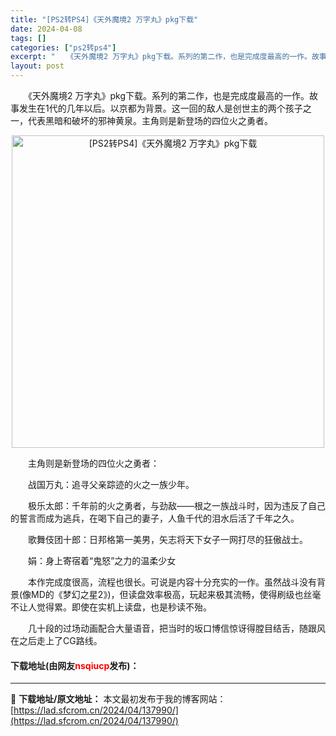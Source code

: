```yaml
---
title: "[PS2转PS4]《天外魔境2 万字丸》pkg下载"
date: 2024-04-08
tags: []
categories: ["ps2转ps4"]
excerpt: "　　《天外魔境2 万字丸》pkg下载。系列的第二作，也是完成度最高的一作。故事发生在1代的几年以后。以京都为背景。这一回的敌人是创世主的两个孩子之一，代表黑暗和破坏的邪神黄泉。主角则是新登场的四位火之勇者。 　　主角则是新登场的四位火之勇者： 　　战国万丸：追寻父亲踪迹的火之一族少年。 　　极乐太郎&hellip;"
layout: post
---
```


 <p>　　《天外魔境2 万字丸》pkg下载。系列的第二作，也是完成度最高的一作。故事发生在1代的几年以后。以京都为背景。这一回的敌人是创世主的两个孩子之一，代表黑暗和破坏的邪神黄泉。主角则是新登场的四位火之勇者。</p> <p align="center"><img align="" border="0" src="https://lad.sfcrom.cn/wp-content/uploads/2024/04/20240408_6613f861eafff.webp" width="500" alt="[PS2转PS4]《天外魔境2 万字丸》pkg下载" /></p> <p>　　主角则是新登场的四位火之勇者：</p> <p>　　战国万丸：追寻父亲踪迹的火之一族少年。</p> <p>　　极乐太郎：千年前的火之勇者，与劲敌&mdash;&mdash;根之一族战斗时，因为违反了自己的誓言而成为逃兵，在喝下自己的妻子，人鱼千代的泪水后活了千年之久。</p> <p>　　歌舞伎团十郎：日邦格第一美男，矢志将天下女子一网打尽的狂傲战士。</p> <p>　　娟：身上寄宿着&ldquo;鬼怒&rdquo;之力的温柔少女</p> <p>　　本作完成度很高，流程也很长。可说是内容十分充实的一作。虽然战斗没有背景(像MD的《梦幻之星2》)，但读盘效率极高，玩起来极其流畅，使得刷级也丝毫不让人觉得累。即使在实机上读盘，也是秒读不殆。</p> <p>　　几十段的过场动画配合大量语音，把当时的坂口博信惊讶得膛目结舌，随跟风在之后走上了CG路线。</p> <p><h4>下载地址(由网友<font color="red">nsqiucp</font>发布)：</h4></p> 

---
📖 **下载地址/原文地址：** 本文最初发布于我的博客网站：[https://lad.sfcrom.cn/2024/04/137990/](https://lad.sfcrom.cn/2024/04/137990/)
